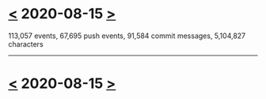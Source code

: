 # [<](2020-08-14.md) 2020-08-15 [>](2020-08-16.md)

113,057 events, 67,695 push events, 91,584 commit messages, 5,104,827 characters



---

# [<](2020-08-14.md) 2020-08-15 [>](2020-08-16.md)

